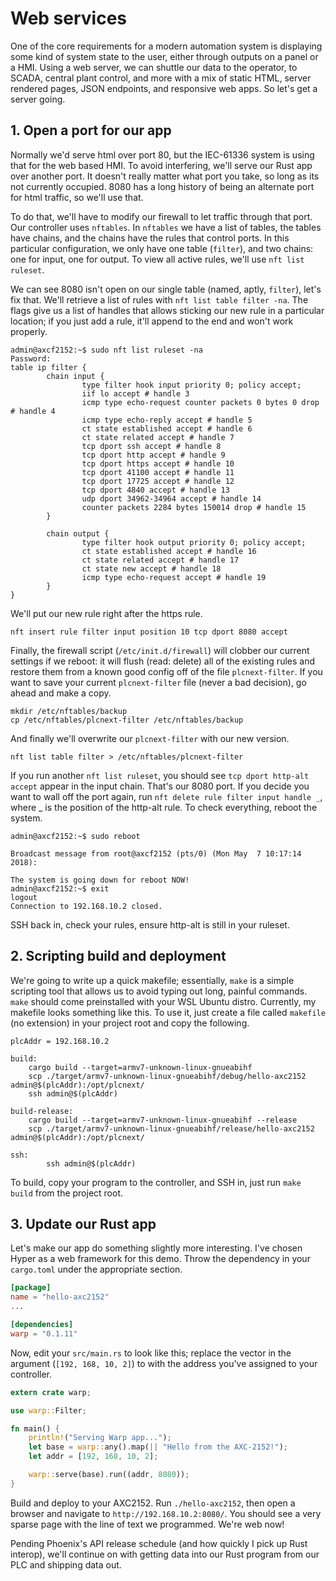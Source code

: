 # Web services

One of the core requirements for a modern automation system is displaying some kind of system state to the user, either through outputs on a panel or a HMI. Using a web server, we can shuttle our data to the operator, to SCADA, central plant control, and more with a mix of static HTML, server rendered pages, JSON endpoints, and responsive web apps. So let's get a server going.

## 1. Open a port for our app

Normally we'd serve html over port 80, but the IEC-61336 system is using that for the web based HMI. To avoid interfering, we'll serve our Rust app over another port. It doesn't really matter what port you take, so long as its not currently occupied. 8080 has a long history of being an alternate port for html traffic, so we'll use that.

To do that, we'll have to modify our firewall to let traffic through that port. Our controller uses `nftables`. In `nftables` we have a list of tables, the tables have chains, and the chains have the rules that control ports. In this particular configuration, we only have one table (`filter`), and two chains: one for input, one for output. To view all active rules, we'll use `nft list ruleset`.

We can see 8080 isn't open on our single table (named, aptly, `filter`), let's fix that. We'll retrieve a list of rules with `nft list table filter -na`. The flags give us a list of handles that allows sticking our new rule in a particular location; if you just add a rule, it'll append to the end and won't work properly.

```console
admin@axcf2152:~$ sudo nft list ruleset -na
Password:
table ip filter {
        chain input {
                type filter hook input priority 0; policy accept;
                iif lo accept # handle 3
                icmp type echo-request counter packets 0 bytes 0 drop # handle 4
                icmp type echo-reply accept # handle 5
                ct state established accept # handle 6
                ct state related accept # handle 7
                tcp dport ssh accept # handle 8
                tcp dport http accept # handle 9
                tcp dport https accept # handle 10
                tcp dport 41100 accept # handle 11
                tcp dport 17725 accept # handle 12
                tcp dport 4840 accept # handle 13
                udp dport 34962-34964 accept # handle 14
                counter packets 2284 bytes 150014 drop # handle 15
        }

        chain output {
                type filter hook output priority 0; policy accept;
                ct state established accept # handle 16
                ct state related accept # handle 17
                ct state new accept # handle 18
                icmp type echo-request accept # handle 19
        }
}
```

We'll put our new rule right after the https rule.

```console
nft insert rule filter input position 10 tcp dport 8080 accept
```

Finally, the firewall script (`/etc/init.d/firewall`) will clobber our current settings if we reboot: it will flush (read: delete) all of the existing rules and restore them from a known good config off of the file `plcnext-filter`. If you want to save your current `plcnext-filter` file (never a bad decision), go ahead and make a copy.

```console
mkdir /etc/nftables/backup
cp /etc/nftables/plcnext-filter /etc/nftables/backup
```

And finally we'll overwrite our `plcnext-filter` with our new version.

```console
nft list table filter > /etc/nftables/plcnext-filter
```

If you run another `nft list ruleset`, you should see `tcp dport http-alt accept` appear in the input chain. That's our 8080 port. If you decide you want to wall off the port again, run `nft delete rule filter input handle _`, where _ is the position of the http-alt rule. To check everything, reboot the system.

```console
admin@axcf2152:~$ sudo reboot

Broadcast message from root@axcf2152 (pts/0) (Mon May  7 10:17:14 2018):

The system is going down for reboot NOW!
admin@axcf2152:~$ exit
logout
Connection to 192.168.10.2 closed.
```

SSH back in, check your rules, ensure http-alt is still in your ruleset.

## 2. Scripting build and deployment

We're going to write up a quick makefile; essentially, `make` is a simple scripting tool that allows us to avoid typing out long, painful commands. `make` should come preinstalled with your WSL Ubuntu distro. Currently, my makefile looks something like this. To use it, just create a file called `makefile` (no extension) in your project root and copy the following.

``` MAKE
plcAddr = 192.168.10.2

build:
	cargo build --target=armv7-unknown-linux-gnueabihf
	scp ./target/armv7-unknown-linux-gnueabihf/debug/hello-axc2152 admin@$(plcAddr):/opt/plcnext/
	ssh admin@$(plcAddr)

build-release:
	cargo build --target=armv7-unknown-linux-gnueabihf --release
	scp ./target/armv7-unknown-linux-gnueabihf/release/hello-axc2152 admin@$(plcAddr):/opt/plcnext/

ssh:
        ssh admin@$(plcAddr)
```

To build, copy your program to the controller, and SSH in, just run `make build` from the project root.

## 3. Update our Rust app

Let's make our app do something slightly more interesting. I've chosen Hyper as a web framework for this demo. Throw the dependency in your `cargo.toml` under the appropriate section.

``` toml
[package]
name = "hello-axc2152"
...

[dependencies]
warp = "0.1.11"
```

Now, edit your `src/main.rs` to look like this; replace the vector in the argument (`[192, 168, 10, 2]`) to with the address you've assigned to your controller.

``` rust
extern crate warp;

use warp::Filter;

fn main() {
    println!("Serving Warp app...");
    let base = warp::any().map(|| "Hello from the AXC-2152!");
    let addr = [192, 168, 10, 2];

    warp::serve(base).run((addr, 8080));
}
```

Build and deploy to your AXC2152. Run `./hello-axc2152`, then open a browser and navigate to `http://192.168.10.2:8080/`. You should see a very sparse page with the line of text we programmed. We're web now!

Pending Phoenix's API release schedule (and how quickly I pick up Rust interop), we'll continue on with getting data into our Rust program from our PLC and shipping data out.